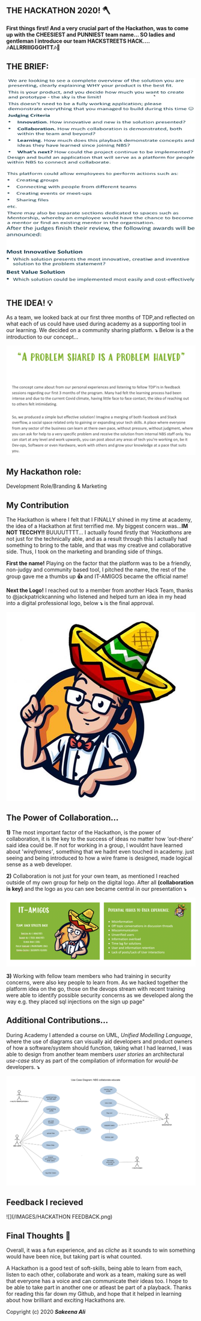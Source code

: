 ## THE HACKATHON 2020! 🪓

**First things first! And a very crucial part of the Hackathon, was to come up with the CHEESIEST and PUNNIEST team name... SO ladies and gentleman I introduce our team HACKSTREETS HACK.... 🎶ALLRRIIIGGGHTT🎶🎵**

## THE BRIEF: 
![Apps run](/IMAGES/brief.png)

## THE IDEA! **💡**
As a team, we looked back at our first three months of TDP,and reflected on what each of us could have used during academy as a supporting tool in our learning. We decided on a community sharing platform. **⤵️** Below is a the introduction to our concept...

![Apps run](/IMAGES/intro.png)

## My Hackathon role:
Development Role/Branding & Marketing

## My Contribution
The Hackathon is where I felt that I FINALLY shined in my time at academy, the idea of a Hackathon at first terrified me. My biggest concern was...**IM NOT TECCHY!!** BUUUUTTTT... I actually found firstly that *'Hackathons* are not just for the technically able, and as a result through this I actually had something to bring to the table, and that was my creative and collaborative side. Thus, I took on the marketing and branding side of things. 

**First the name!** Playing on the factor that the platform was to be a friendly, non-judgy and community based tool, I pitched the name, the rest of the group gave me a thumbs up **👍** and IT-AMIGOS became the official name! 

**Next the Logo!** 
I reached out to a member from another Hack Team, thanks to @jackpatrickcanning who listened and helped turn an idea in my head into a digital professional logo, below **⤵️** is the final approval. 
 
 ![Apps run](/IMAGES/amigo.jpg)

## The Power of Collaboration...

**1)** The most important factor of the Hackathon, is the power of collaboration, it is the key to the success of ideas no matter how *'out-there'* said idea could be. If not for working in a group, I wouldnt have learned about '*wireframes'*, something that we hadnt even touched in academy. just seeing and being introduced to how a wire frame is designed, made logical sense as a web developer.

**2)** Collaboration is not just for your own team, as mentioned I reached outside of my own group for help on the digital logo. After all **(collaboration is key)** and the logo as you can see became central in our presentation **⤵️**

![Apps run](/IMAGES/title.png)

**3)** Working with fellow team members who had training in security concerns, were also key people to learn from. As we hacked together the platform idea on the go, those on the devops stream with recent training were able to identify possible security concerns as we developed along the way e.g. they placed sql injections on the sign up page"


## Additional Contributions...
During Academy I attended a course on UML, *Unified Modelling Language*, where the use of diagrams can visually aid developers and product owners of how a software/system should function, taking what I had learned, I was able to design from another team members  *user stories* an architectural *use-case* story as part of the compilation of information for *would-be* developers. **⤵️**

![Apps run](/IMAGES/UML1.png)

## Feedback I recieved

 ![](/IMAGES/HACKATHON FEEDBACK.png)


 ## Final Thoughts **💭**
Overall, it was a fun experience, and as *cliche* as it sounds to win something would have been nice, but taking part is what counted. 

A Hackathon is a good test of soft-skills, being able to learn from each, listen to each other, collaborate and work as a team, making sure as well that everyone has a voice and can communicate their ideas too. I hope to be able to take part in another one or atleast be part of a playback. Thanks for reading this far down my Github, and hope that it helped in learning about how brilliant and exciting Hackathons are. 
 
  
Copyright (c) 2020 **_Sakeena Ali_**



